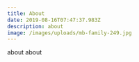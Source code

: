 ```yaml
---
title: About
date: 2019-08-16T07:47:37.983Z
description: about
image: /images/uploads/mb-family-249.jpg
---
```

about about
